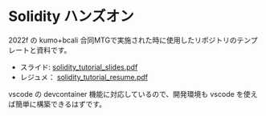 # Solidity ハンズオン

2022f の kumo+bcali 合同MTGで実施された時に使用したリポジトリのテンプレートと資料です。

- スライド: [solidity_tutorial_slides.pdf](/solidity_tutorial_slides.pdf)
- レジュメ： [solidity_tutorial_resume.pdf](/solidity_tutorial_resume.pdf)

vscode の devcontainer 機能に対応しているので、開発環境も vscode を使えば簡単に構築できるはずです。

